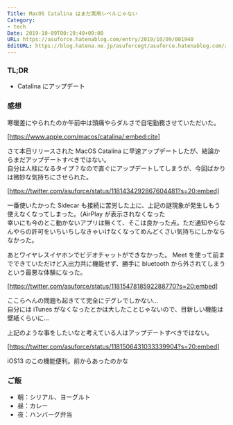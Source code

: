 ```yaml
---
Title: MacOS Catalina はまだ実用レベルじゃない
Category:
- tech
Date: 2019-10-09T00:19:40+09:00
URL: https://asuforce.hatenablog.com/entry/2019/10/09/001940
EditURL: https://blog.hatena.ne.jp/asuforcegt/asuforce.hatenablog.com/atom/entry/26006613446569187
---
```


### TL;DR

- Catalina にアップデート

###  感想

寒暖差にやられたのか午前中は頭痛やらダルさで自宅勤務させていただいた。  

[https://www.apple.com/macos/catalina/:embed:cite]

さて本日リリースされた MacOS Catalina に早速アップデートしたが、結論からまだアップデートすべきではない。  
自分は人柱になるタイプ？なので直ぐにアップデートしてしまうが、今回ばかりは微妙な気持ちにさせられた。

[https://twitter.com/asuforce/status/1181434292867604481?s=20:embed]

一番使いたかった Sidecar も接続に苦労した上に、上記の謎現象が発生しもう使えなくなってしまった。（AirPlay が表示されなくなった  
幸いにも今のとこ動かないアプリは無くて、そこは良かった点。ただ通知やらなんやらの許可をいちいちしなきゃいけなくなってめんどくさい気持ちにしかならなかった。

あとワイヤレスイヤホンでビデオチャットができなかった。 Meet を使って前までできていただけど入出力共に機能せず、勝手に bluetooth から外されてしまうという最悪な体験になった。

[https://twitter.com/asuforce/status/1181547818592288770?s=20:embed]

ここらへんの問題も起きてて完全にデグレでしかない...  
自分には iTunes がなくなったとかは大したことじゃないので、目新しい機能は壁紙くらいに...

上記のような事をしたいなと考えている人はアップデートすべきではない。

[https://twitter.com/asuforce/status/1181506431033339904?s=20:embed]

iOS13 のこの機能便利。前からあったのかな

### ご飯

- 朝：シリアル、ヨーグルト
- 昼：カレー
- 夜：ハンバーグ弁当
